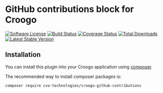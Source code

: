 # GitHub contributions block for Croogo

[![Software License](https://img.shields.io/badge/license-MIT-brightgreen.svg?style=flat-square)](LICENSE.txt)
[![Build Status](https://img.shields.io/travis/CVO-Technologies/croogo-github-contributions/master.svg?style=flat-square)](https://travis-ci.org/CVO-Technologies/croogo-github-contributions)
[![Coverage Status](https://img.shields.io/codecov/c/github/cvo-technologies/croogo-github-contributions.svg?style=flat-square)](https://codecov.io/github/cvo-technologies/croogo-github-contributions)
[![Total Downloads](https://img.shields.io/packagist/dt/cvo-technologies/croogo-github-contributions.svg?style=flat-square)](https://packagist.org/packages/cvo-technologies/croogo-github-contributions)
[![Latest Stable Version](https://img.shields.io/packagist/v/cvo-technologies/croogo-github-contributions.svg?style=flat-square&label=stable)](https://packagist.org/packages/cvo-technologies/croogo-github-contributions)


## Installation

You can install this plugin into your Croogo application using [composer](http://getcomposer.org).

The recommended way to install composer packages is:

```
composer require cvo-technologies/croogo-github-contributions
```
